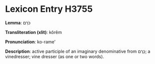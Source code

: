 # Lexicon Entry H3755

**Lemma**: כֹּרֵם

**Transliteration (xlit)**: kôrêm

**Pronunciation**: ko-rame'

**Description**:
active participle of an imaginary denominative from כֶּרֶם; a vinedresser; vine dresser (as one or two words).

